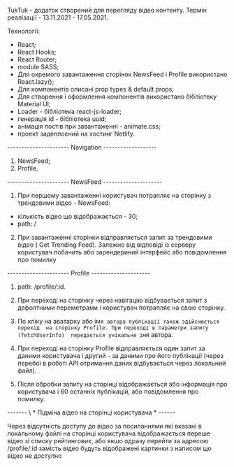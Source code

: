 TukTuk - додаток створений для перегляду відео контенту. 
Термін реалізації - 13.11.2021 - 17.05.2021. 

Технології:
- React;
- React Hooks;
- React Router;
- module SASS;
- Для окремого завантаження сторінок NewsFeed і Profile використано
  React.lazy();
- Для компонентів описані prop types & default props;
- Для створення і оформлення компонентів використано бібліотеку Material UI;
- Loader - бібліотека react-js-loader;
- генерація id - бібліотека uuid;
- анімація постів при завантаженні - animate.css;
- проект задеплоєний на хостинг Netlify.

---------------------- Navigation -------------------

1. NewsFeed;
2. Profile.

---------------------- NewsFeed ---------------------

1. При першому завантаженні користувач потрапляє на сторінку з трендовими
   відео - NewsFeed:
- кількість відео що відображається - 30;
- path: /

2. При завантаженні сторінки відправляється запит за трендовими відео ( Get
   Trending Feed). Залежно від відповіді із серверу користувач побачить або
   зарендериний інтерфейс або повідомлення про помилку

---------------------- Profile ---------------------

1. path: /profile/:id.
 
2. При переході на сторінку через навігацію відбувається запит з дефолтними
   переметрами і користувач потрапляє на свою сторінку.
   
3. По кліку на аватарку або ім`я автора публікації також здійснюється перехід 
   на сторінку Profile. При переході в параметри запиту (fetchUserInfo) 
   передається унікальне ім`я автора.

4. При переході на сторінку Profile відправляється один запит за даними
   користувача і другий - за даними про його публікації (через перебої в роботі
   API отримання даних відбувається через локальний файл).

5. Після обробки запиту на сторінці відображається або інформація про
   користувача і 60 останніх публікацій, або повідомлення про помилку.

------- \ * Підміна відео на сторінці користувача * \------

Через відсутність доступу до відео за посиланнями які вказані в локальному файлі
на сторінці користувача відображається переше відео зі списку рейтингових, або
якшо одразу перейти за адресою /profile/:id замість відео будуть відображені
картинки з написом що відео не доступно
